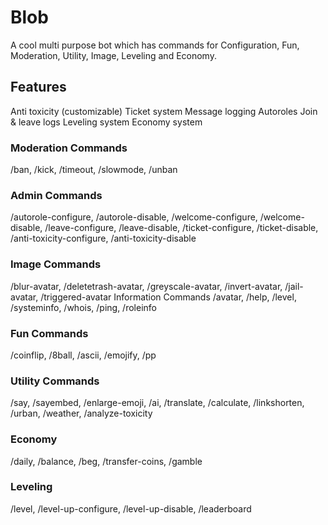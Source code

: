 # Blob
A cool multi purpose bot which has commands for Configuration, Fun, Moderation, Utility, Image, Leveling and Economy.

## Features
Anti toxicity (customizable)
Ticket system
Message logging
Autoroles
Join & leave logs
Leveling system
Economy system

###  Moderation Commands
/ban, /kick, /timeout, /slowmode, /unban

### Admin Commands
/autorole-configure, /autorole-disable, /welcome-configure, /welcome-disable, /leave-configure, /leave-disable, /ticket-configure, /ticket-disable, /anti-toxicity-configure, /anti-toxicity-disable

### Image Commands
/blur-avatar, /deletetrash-avatar, /greyscale-avatar, /invert-avatar, /jail-avatar, /triggered-avatar
Information Commands
/avatar, /help, /level, /systeminfo, /whois, /ping, /roleinfo

### Fun Commands
/coinflip, /8ball, /ascii, /emojify, /pp

### Utility Commands
/say, /sayembed, /enlarge-emoji, /ai, /translate, /calculate, /linkshorten, /urban, /weather, /analyze-toxicity

### Economy
/daily, /balance, /beg, /transfer-coins, /gamble

### Leveling
/level, /level-up-configure, /level-up-disable, /leaderboard

